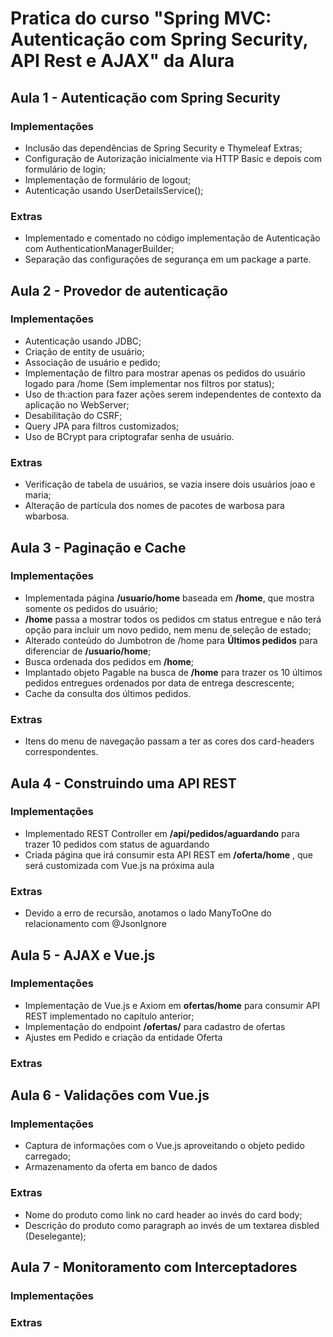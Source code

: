 # Pratica do curso "Spring MVC: Autenticação com Spring Security, API Rest e AJAX" da Alura

## Aula 1 - Autenticação com Spring Security
### Implementações
* Inclusão das dependências de Spring Security e Thymeleaf Extras;
* Configuração de Autorização inicialmente via HTTP Basic e depois com formulário de login;
* Implementação de formulário de logout;
* Autenticação usando UserDetailsService();

### Extras
* Implementado e comentado no código implementação de Autenticação com AuthenticationManagerBuilder;
* Separação das configurações de segurança em um package a parte.

## Aula 2 - Provedor de autenticação
### Implementações
* Autenticação usando JDBC;
* Criação de entity de usuário;
* Associação de usuário e pedido;
* Implementação de filtro para mostrar apenas os pedidos do usuário logado para /home (Sem implementar nos filtros por status);
* Uso de th:action para fazer ações serem independentes de contexto da aplicação no WebServer;
* Desabilitação do CSRF;
* Query JPA para filtros customizados;
* Uso de BCrypt para criptografar senha de usuário. 

### Extras
* Verificação de tabela de usuários, se vazia insere dois usuários joao e maria;
* Alteração de partícula dos nomes de pacotes de warbosa para wbarbosa.

## Aula 3 - Paginação e Cache
### Implementações
* Implementada página **/usuario/home** baseada em **/home**, que mostra somente os pedidos do usuário;
* **/home** passa a mostrar todos os pedidos cm status entregue e não terá opção para incluir um novo pedido, nem menu de seleção de estado;
* Alterado conteúdo do Jumbotron de /home para **Últimos pedidos** para diferenciar de **/usuario/home**;
* Busca ordenada dos pedidos em **/home**;
* Implantado objeto Pagable na busca de **/home** para trazer os 10 últimos pedidos entregues ordenados por data de entrega descrescente;
* Cache da consulta dos últimos pedidos.

### Extras
* Itens do menu de navegação passam a ter as cores dos card-headers correspondentes.

## Aula 4 - Construindo uma API REST
### Implementações
* Implementado REST Controller em **/api/pedidos/aguardando** para trazer 10 pedidos com status de aguardando
* Criada página que irá consumir esta API REST em **/oferta/home** , que será customizada com Vue.js na próxima aula

### Extras
* Devido a erro de recursão, anotamos o lado ManyToOne do relacionamento com @JsonIgnore

## Aula 5 - AJAX e Vue.js
### Implementações
* Implementação de Vue.js e Axiom em **ofertas/home** para consumir API REST implementado no capítulo anterior;
* Implementação do endpoint **/ofertas/** para cadastro de ofertas
* Ajustes em Pedido e criação da entidade Oferta

### Extras

## Aula 6 - Validações com Vue.js
### Implementações
* Captura de informações com o Vue.js aproveitando o objeto pedido carregado;
* Armazenamento da oferta em banco de dados
 

### Extras
* Nome do produto como link no card header ao invés do card body;
* Descrição do produto como paragraph ao invés de um textarea disbled (Deselegante);

## Aula 7 - Monitoramento com Interceptadores
### Implementações
### Extras
